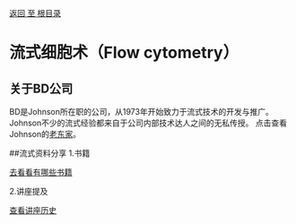 [返回 至 根目录](../../README.md)

# 流式细胞术（Flow cytometry）
## 关于BD公司
BD是Johnson所在职的公司，从1973年开始致力于流式技术的开发与推广。Johnson不少的流式经验都来自于公司内部技术达人之间的无私传授。
点击查看Johnson的[老东家](about%20BD.md)。

##流式资料分享
1.书籍

[去看看有哪些书籍](book.md)

2.讲座提及

[查看讲座历史]()


